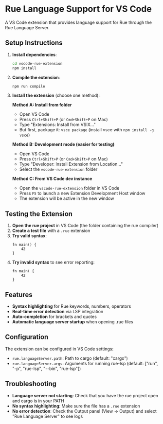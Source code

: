 # Rue Language Support for VS Code

A VS Code extension that provides language support for Rue through the Rue Language Server.

## Setup Instructions

1. **Install dependencies**:
   ```bash
   cd vscode-rue-extension
   npm install
   ```

2. **Compile the extension**:
   ```bash
   npm run compile
   ```

3. **Install the extension** (choose one method):

   **Method A: Install from folder**
   - Open VS Code
   - Press `Ctrl+Shift+P` (or `Cmd+Shift+P` on Mac)
   - Type "Extensions: Install from VSIX..."
   - But first, package it: `vsce package` (install vsce with `npm install -g vsce`)
   
   **Method B: Development mode (easier for testing)**
   - Open VS Code
   - Press `Ctrl+Shift+P` (or `Cmd+Shift+P` on Mac)  
   - Type "Developer: Install Extension from Location..."
   - Select the `vscode-rue-extension` folder

   **Method C: From VS Code dev instance**
   - Open the `vscode-rue-extension` folder in VS Code
   - Press `F5` to launch a new Extension Development Host window
   - The extension will be active in the new window

## Testing the Extension

1. **Open the rue project** in VS Code (the folder containing the rue compiler)
2. **Create a test file** with a `.rue` extension
3. **Try valid syntax**:
   ```rue
   fn main() {
       42
   }
   ```
4. **Try invalid syntax** to see error reporting:
   ```rue
   fn main( {
       42
   }
   ```

## Features

- **Syntax highlighting** for Rue keywords, numbers, operators
- **Real-time error detection** via LSP integration  
- **Auto-completion** for brackets and quotes
- **Automatic language server startup** when opening .rue files

## Configuration

The extension can be configured in VS Code settings:

- `rue.languageServer.path`: Path to cargo (default: "cargo")
- `rue.languageServer.args`: Arguments for running rue-lsp (default: ["run", "-p", "rue-lsp", "--bin", "rue-lsp"])

## Troubleshooting

- **Language server not starting**: Check that you have the rue project open and cargo is in your PATH
- **No syntax highlighting**: Make sure the file has a `.rue` extension
- **No error detection**: Check the Output panel (View → Output) and select "Rue Language Server" to see logs